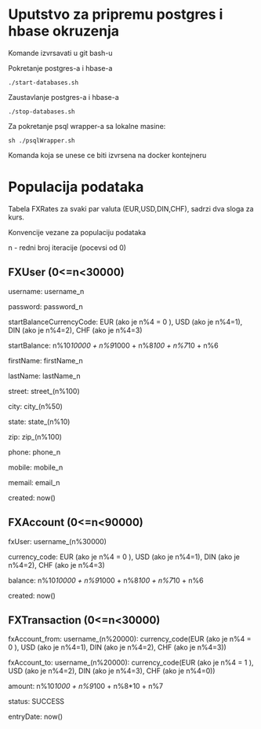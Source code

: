 # Uputstvo za pripremu postgres i hbase okruzenja

Komande izvrsavati u git bash-u

Pokretanje postgres-a i hbase-a

	./start-databases.sh

Zaustavlanje postgres-a i hbase-a

	./stop-databases.sh

Za pokretanje psql wrapper-a sa lokalne masine:

	sh ./psqlWrapper.sh

Komanda koja se unese ce biti izvrsena na docker kontejneru


# Populacija podataka

Tabela FXRates za svaki par valuta (EUR,USD,DIN,CHF), sadrzi dva sloga za kurs.

Konvencije vezane za populaciju podataka

n - redni broj iteracije (pocevsi od 0)

##	FXUser (0<=n<30000)

username: username_n

password: password_n

startBalanceCurrencyCode: EUR (ako je n%4 = 0 ), USD (ako je n%4=1), DIN (ako je n%4=2), CHF (ako je n%4=3)

startBalance: n%10*10000  + n%9*1000 + n%8*100 + n%7*10 + n%6

firstName: firstName_n

lastName: lastName_n

street: street_(n%100)

city: city_(n%50)

state: state_(n%10)

zip: zip_(n%100)

phone: phone_n

mobile: mobile_n

memail: email_n

created: now()

## FXAccount (0<=n<90000)

fxUser: username_(n%30000)

currency_code: EUR (ako je n%4 = 0 ), USD (ako je n%4=1), DIN (ako je n%4=2), CHF (ako je n%4=3)

balance: n%10*10000  + n%9*1000 + n%8*100 + n%7*10 + n%6

created: now() 

## FXTransaction (0<=n<30000)

fxAccount_from: username_(n%20000): currency_code(EUR (ako je n%4 = 0 ), USD (ako je n%4=1), DIN (ako je n%4=2), CHF (ako je n%4=3))

fxAccount_to: username_(n%20000): currency_code(EUR (ako je n%4 = 1 ), USD (ako je n%4=2), DIN (ako je n%4=3), CHF (ako je n%4=0))

amount:  n%10*1000  + n%9*100 + n%8*10 + n%7 

status: SUCCESS

entryDate: now()
